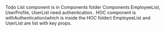 Todo List component is in Components folder
Components EmployeeList, UserProfile, UserList need authentication..
HOC component is withAuthentication(which is inside the HOC folder)
EmployeeList and UserList are list with key props.
